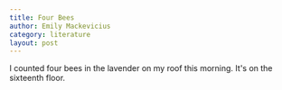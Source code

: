 ```yaml
---
title: Four Bees
author: Emily Mackevicius
category: literature
layout: post
---
```


I counted four bees in the lavender on my roof this morning.  It's on the sixteenth floor. 
